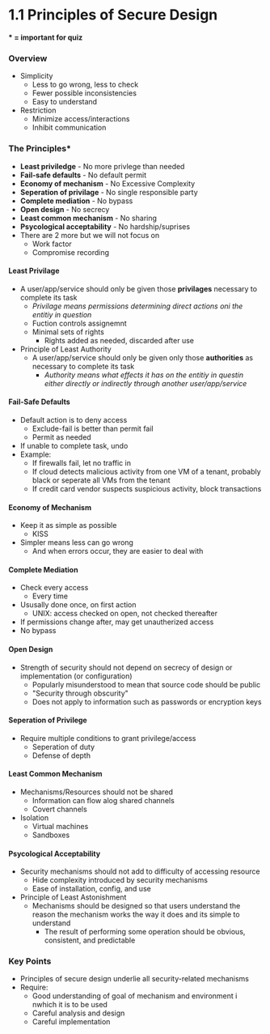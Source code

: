 1.1 Principles of Secure Design
========================
**\* = important for quiz**

### Overview
+  Simplicity
    +  Less to go wrong, less to check
    +  Fewer possible inconsistencies
    +  Easy to understand
+  Restriction
    +  Minimize access/interactions
    + Inhibit communication

<!-- Important for Quiz! -->
### The Principles*
+ **Least priviledge** - No more privlege than needed
+ **Fail-safe defaults** - No default permit
+ **Economy of mechanism** - No Excessive Complexity
+ **Seperation of privilage** - No single responsible party
+ **Complete mediation** - No bypass
+ **Open design** - No secrecy
+ **Least common mechanism** - No sharing
+ **Psycological acceptability** - No hardship/suprises
+ There are 2 more but we will not focus on
    + Work factor
    + Compromise recording


#### Least Privilage
+ A user/app/service should only be given those **privilages** necessary to complete its task
    + *Privilage means permissions determining direct actions oni the entitiy in question*
    + Fuction controls assignemnt
    + Minimal sets of rights
        + Rights added as needed, discarded after use
+ Principle of Least Authority
    + A user/app/service should only be given only those **authorities** as necessary to complete its task
        + *Authority means what effects it has on the entitiy in questin either directly or indirectly through another user/app/service*

#### Fail-Safe Defaults
+ Default action is to deny access
    + Exclude-fail is better than permit fail
    + Permit as needed
+ If unable to complete task, undo
+ Example:
    + If firewalls fail, let no traffic in
    + If cloud detects malicious activity from one VM of a tenant, probably black or seperate all VMs from the tenant
    + If credit card vendor suspects suspicious activity, block transactions

#### Economy of Mechanism
+ Keep it as simple as possible
    + KISS
+ Simpler means less can go wrong
    + And when errors occur, they are easier to deal with

#### Complete Mediation
+ Check every access
    + Every time
+ Ususally done once, on first action
    + UNIX: access checked on open, not checked thereafter
+ If permissions change after, may get unautherized access
+ No bypass

#### Open Design
+ Strength of security should not depend on secrecy of design or implementation (or configuration)
    + Popularly misunderstood to mean that source code should be public
    + "Security through obscurity"
    + Does not apply to information such as passwords or encryption keys

#### Seperation of Privilege
+ Require multiple conditions to grant privilege/access
    + Seperation of duty
    + Defense of depth

#### Least Common Mechanism
+ Mechanisms/Resources should not be shared
    + Information can flow alog shared channels
    + Covert channels
+ Isolation
    + Virtual machines
    + Sandboxes

#### Psycological Acceptability
+ Security mechanisms should not add to difficulty of accessing resource
    + Hide complexity introduced by security mechanisms
    + Ease of installation, config, and use
+ Principle of Least Astonishment
    + Mechanisms should be designed so that users understand the reason the mechanism works the way it does and its simple to understand
        + The result of performing some operation should be obvious, consistent, and predictable

### Key Points
+ Principles of secure design underlie all security-related mechanisms
+ Require:
    + Good understanding of goal of mechanism and environment i nwhich it is to be used
    + Careful analysis and design
    + Careful implementation